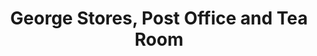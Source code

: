 ---
title: "George Stores, Post Office and Tea Room"
url: /bisley/george-stores-post-office-and-tea-room/
shop: shop
---